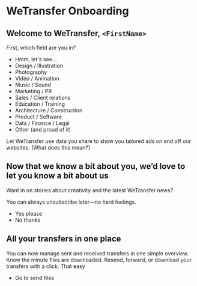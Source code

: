 # WeTransfer Onboarding

## Welcome to WeTransfer, `<FirstName>`

First, which field are you in?

- Hmm, let's see...
- Design / Illustration
- Photography
- Video / Animation
- Music / Sound
- Marketing / PR
- Sales / Client relations
- Education / Training
- Architecture / Construction
- Product / Software
- Data / Finance / Legal
- Other (and proud of it)

Let WeTransfer use data you share to show you tailored ads on and off our websites. (What does this mean?)

## Now that we know a bit about you, we’d love to let you know a bit about us

Want in on stories about creativity and the latest WeTransfer news?

You can always unsubscribe later—no hard feelings.

- Yes please
- No thanks

## All your transfers in one place

You can now manage sent and received transfers in one simple overview. Know the minute files are downloaded. Resend, forward, or download your transfers with a click. That easy

- Go to send files
